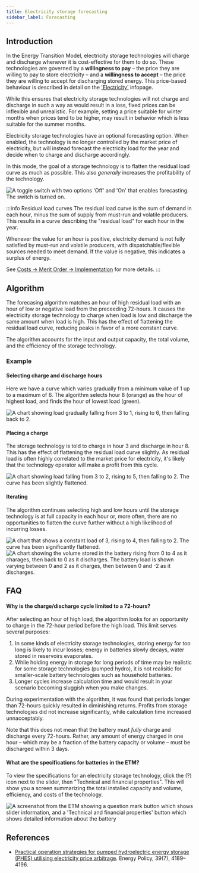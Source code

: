 ```yaml
---
title: Electricity storage forecasting
sidebar_label: Forecasting
---
```


## Introduction

In the Energy Transition Model, electricity storage technologies will charge and discharge whenever it is cost-effective for them to do so. These technologies are governed by a **willingness to pay** – the price they are willing to pay to store electricity – and a **willingness to accept** – the price they are willing to accept for discharging stored energy. This price-based behaviour is described in detail on the ['Electricity'](electricity-storage) infopage.

While this ensures that electricity storage technologies will not charge and discharge in such a way as would result in a loss, fixed prices can be inflexible and unrealistic. For example, setting a price suitable for winter months when prices tend to be higher, may result in behavior which is less suitable for the summer months.

Electricity storage technologies have an optional forecasting option. When enabled, the technology is no longer controlled by the market price of electricity, but will instead forecast the electricity load for the year and decide when to charge and discharge accordingly.

In this mode, the goal of a storage technology is to flatten the residual load curve as much as possible. This also _generally_ increases the profitability of the technology.

<div class="bordered-image">
  <img src="/img/docs/battery-forecasting/toggle.png" alt="A toggle switch with two options 'Off' and 'On' that enables forecasting. The switch is turned on." />
</div>

:::info Residual load curves
The residual load curve is the sum of demand in each hour, minus the sum of supply from must-run and volatile producers. This results in a curve describing the "residual load" for each hour in the year.

Whenever the value for an hour is positive, electricity demand is not fully satisfied by must-run and volatile producers, with dispatchable/flexible sources needed to meet demand. If the value is negative, this indicates a surplus of energy.

See [Costs → Merit Order → Implementation](merit-order.md/#implementation) for more details.
:::

## Algorithm

The forecasing algorithm matches an hour of high residual load with an hour of low or negative load from the preceeding 72-hours. It causes the electricity storage technology to charge when load is low and discharge the same amount when load is high. This has the effect of flattening the residual load curve, reducing peaks in favor of a more constant curve.

The algorithm accounts for the input and output capacity, the total volume, and the efficiency of the storage technology.

### Example

#### Selecting charge and discharge hours

Here we have a curve which varies gradually from a minimum value of 1 up to a maximum of 6. The algorithm selects hour 8 (orange) as the hour of highest load, and finds the hour of lowest load (green).

<div style={{ textAlign: "center" }}>
  <img src="/img/docs/battery-forecasting/before.png" alt="A chart showing load gradually falling from 3 to 1, rising to 6, then falling back to 2." />
</div>

#### Placing a charge

The storage technology is told to charge in hour 3 and discharge in hour 8. This has the effect of flattening the residual load curve slightly. As residual load is often highly correlated to the market price for electricity, it's likely that the technology operator will make a profit from this cycle.

<div style={{ textAlign: "center" }}>
  <img src="/img/docs/battery-forecasting/after.png" alt="A chart showing load falling from 3 to 2, rising to 5, then falling to 2. The curve has been slightly flattened." />
</div>

#### Iterating

The algorithm continues selecting high and low hours until the storage technology is at full capacity in each hour or, more often, there are no opportunities to flatten the curve further without a high likelihood of incurring losses.

<div style={{ textAlign: "center" }}>
  <img src="/img/docs/battery-forecasting/finished.png" alt="A chart that shows a constant load of 3, rising to 4, then falling to 2. The curve has been significantly flattened." />
</div>

<div style={{ textAlign: "center" }}>
  <img src="/img/docs/battery-forecasting/finished-load-and-volume.png" alt="A chart showing the volume stored in the battery rising from 0 to 4 as it charages, then back to 0 as it discharges. The battery load is shown varying between 0 and 2 as it charges, then between 0 and -2 as it discharges." />
</div>

## FAQ

#### Why is the charge/discharge cycle limited to a 72-hours?

After selecting an hour of high load, the algorithm looks for an opportunity to charge in the 72-hour period before the high load. This limit serves several purposes:

1. In some kinds of electricity storage technologies, storing energy for too long is likely to incur losses; energy in batteries slowly decays, water stored in reservoirs evaporates.
2. While holding energy in storage for long periods of time may be realistic for some storage technologies (pumped hydro), it is not realisitic for smaller-scale battery technologies such as household batteries.
3. Longer cycles increase calculation time and would result in your scenario becoming sluggish when you make changes.

During experimentation with the algorithm, it was found that periods longer than 72-hours quickly resulted in diminishing returns. Profits from storage technologies did not increase significantly, while calculation time increased unnacceptably.

Note that this does not mean that the battery must _fully_ charge and discharge every 72-hours. Rather, any amount of energy charged in one hour – which may be a fraction of the battery capacity or volume – must be discharged within 3 days.

#### What are the specifications for batteries in the ETM?

To view the specifications for an electricity storage technology, click the (?) icon next to the slider, then "Technical and financial properties". This will show you a screen summarizing the total installed capacity and volume, efficiency, and costs of the technology.

<div class="bordered-image">
  <img src="/img/docs/battery-forecasting/properties.png" alt="A screenshot from the ETM showing a question mark button which shows slider information, and a 'Technical and financial properties' button which shows detailed information about the battery" />
</div>

## References

* [Practical operation strategies for pumped hydroelectric energy storage (PHES) utilising electricity price arbitrage](https://doi.org/10.1016/j.enpol.2011.04.032). Energy Policy, 39(7), 4189–4196.
